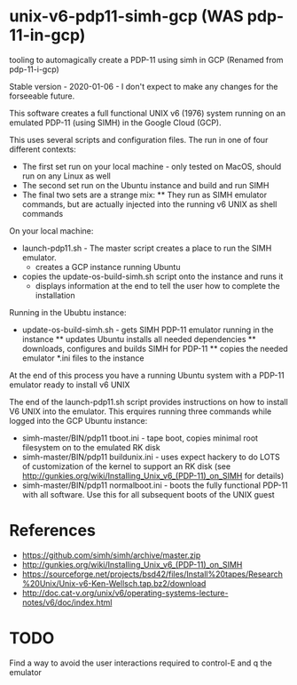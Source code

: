 # unix-v6-pdp11-simh-gcp   (WAS pdp-11-in-gcp)
tooling to automagically create a PDP-11 using simh in GCP
(Renamed from pdp-11-i-gcp)

Stable version - 2020-01-06 - I don't expect to make any changes for the forseeable future.

This software creates a full functional UNIX v6 (1976) system running on
an emulated PDP-11 (using SIMH) in the Google Cloud (GCP).

This uses several scripts and configuration files. The run in one of four different contexts:
* The first set run on your local machine - only tested on MacOS, should run on any Linux as well
* The second set run on the Ubuntu instance and build and run SIMH
* The final two sets are a strange mix:
** They run as SIMH emulator commands, but are actually injected into the running v6 UNIX as shell commands

On your local machine:
* launch-pdp11.sh - The master script creates a place to run the SIMH emulator.
  * creates a GCP instance running Ubuntu
* copies the update-os-build-simh.sh script onto the instance and runs it
  * displays information at the end to tell the user how to complete the installation

Running in the Ububtu instance:
* update-os-build-simh.sh - gets SIMH PDP-11 emulator running in the instance
** updates Ubuntu installs all needed dependencies
** downloads, configures and builds SIMH for PDP-11
** copies the needed emulator *.ini files to the instance

At the end of this process you have a running Ubuntu system with a PDP-11 emulator ready to install v6 UNIX

The end of the launch-pdp11.sh script provides instructions on how to install V6 UNIX into the emulator. This erquires running three commands while logged into the GCP Ubuntu instance:

* simh-master/BIN/pdp11 tboot.ini - tape boot, copies minimal root filesystem on to the emulated RK disk
* simh-master/BIN/pdp11 buildunix.ini - uses expect hackery to do LOTS of customization of the kernel to support an RK disk (see http://gunkies.org/wiki/Installing_Unix_v6_(PDP-11)_on_SIMH for details)
* simh-master/BIN/pdp11 normalboot.ini - boots the fully functional PDP-11 with all software. Use this for all subsequent boots of the UNIX guest


# References
* https://github.com/simh/simh/archive/master.zip
* http://gunkies.org/wiki/Installing_Unix_v6_(PDP-11)_on_SIMH
* https://sourceforge.net/projects/bsd42/files/Install%20tapes/Research%20Unix/Unix-v6-Ken-Wellsch.tap.bz2/download
* http://doc.cat-v.org/unix/v6/operating-systems-lecture-notes/v6/doc/index.html

# TODO
Find a way to avoid the user interactions required to control-E and q the emulator
